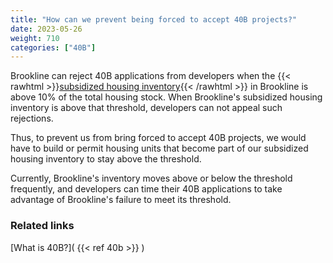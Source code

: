 ```yaml
---
title: "How can we prevent being forced to accept 40B projects?"
date: 2023-05-26
weight: 710
categories: ["40B"]
---
```

Brookline can reject 40B applications from developers when the {{< rawhtml >}}<a href="https://www.mass.gov/service-details/subsidized-housing-inventory-shi" target="_new">subsidized housing inventory</a>{{< /rawhtml >}} in Brookline is above 10% of the total housing stock. When Brookline's subsidized housing inventory is above that threshold, developers can not appeal such rejections.

Thus, to prevent us from bring forced to accept 40B projects, we would have to build or permit housing units that become part of our subsidized housing inventory to stay above the threshold.

Currently, Brookline's inventory moves above or below the threshold frequently, and developers can time their 40B applications to take advantage of Brookline's failure to meet its threshold.

### Related links

[What is 40B?]( {{< ref 40b >}} )
